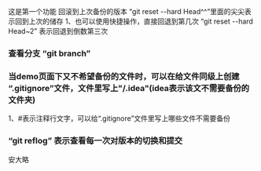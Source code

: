 这是第一个功能
回滚到上次备份的版本  “git reset --hard Head^^”里面的尖尖表示回到上次的储存
1、也可以使用快捷操作，直接回退到第几次 “git reset --hard Head~2” 表示回退到倒数第三次
### 查看分支  “git branch”
### 当demo页面下又不希望备份的文件时，可以在给文件同级上创建 “.gitignore”文件，文件里写上"/.idea"(idea表示该文不需要备份的文件夹)
1、#表示注释行文字，可以给“.gitignore”文件里写上哪些文件不需要备份

### “git reflog” 表示查看每一次对版本的切换和提交
安大略